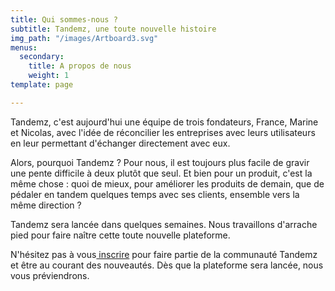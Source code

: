 ```yaml
---
title: Qui sommes-nous ?
subtitle: Tandemz, une toute nouvelle histoire
img_path: "/images/Artboard3.svg"
menus:
  secondary:
    title: A propos de nous
    weight: 1
template: page

---
```

Tandemz, c'est aujourd'hui une équipe de trois fondateurs, France, Marine et Nicolas, avec l'idée de réconcilier les entreprises avec leurs utilisateurs en leur permettant d'échanger directement avec eux. 

Alors, pourquoi Tandemz ? Pour nous, il est toujours plus facile de gravir une pente difficile à deux plutôt que seul. Et bien pour un produit, c'est la même chose : quoi de mieux, pour améliorer les produits de demain, que de pédaler en tandem quelques temps avec ses clients, ensemble vers la même direction ?

Tandemz sera lancée dans quelques semaines. Nous travaillons d'arrache pied pour faire naître cette toute nouvelle plateforme.

N'hésitez pas à vous[ inscrire](https://tandemz-33248.netlify.com/#call-to-action "t'inscrire") pour faire partie de la communauté Tandemz et être au courant des nouveautés. Dès que la plateforme sera lancée, nous vous préviendrons.